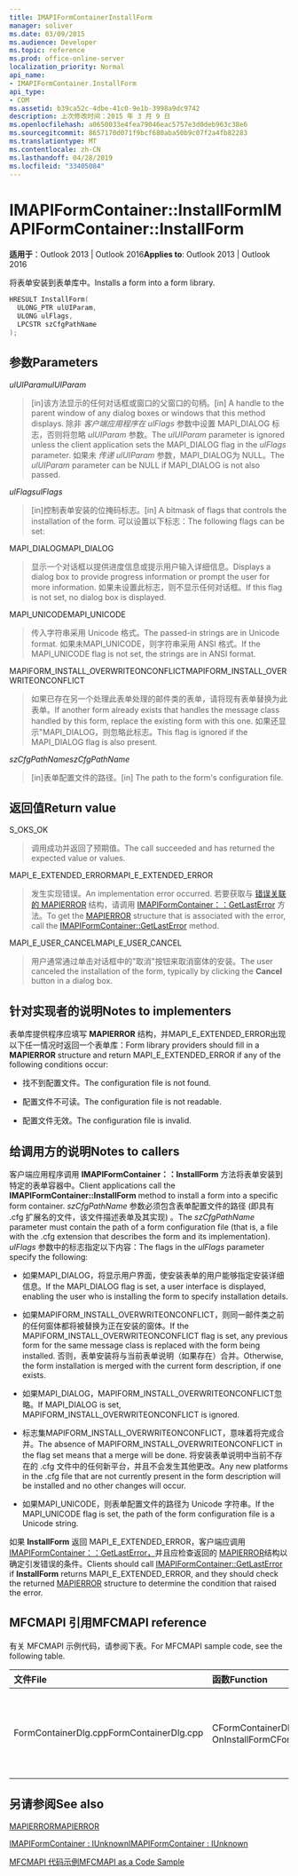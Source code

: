 ```yaml
---
title: IMAPIFormContainerInstallForm
manager: soliver
ms.date: 03/09/2015
ms.audience: Developer
ms.topic: reference
ms.prod: office-online-server
localization_priority: Normal
api_name:
- IMAPIFormContainer.InstallForm
api_type:
- COM
ms.assetid: b39ca52c-4dbe-41c0-9e1b-3998a9dc9742
description: 上次修改时间：2015 年 3 月 9 日
ms.openlocfilehash: a0650033e4fea79046eac5757e3d0deb963c38e6
ms.sourcegitcommit: 8657170d071f9bcf680aba50b9c07f2a4fb82283
ms.translationtype: MT
ms.contentlocale: zh-CN
ms.lasthandoff: 04/28/2019
ms.locfileid: "33405084"
---
```

# <a name="imapiformcontainerinstallform"></a><span data-ttu-id="34538-103">IMAPIFormContainer::InstallForm</span><span class="sxs-lookup"><span data-stu-id="34538-103">IMAPIFormContainer::InstallForm</span></span>

  
  
<span data-ttu-id="34538-104">**适用于**：Outlook 2013 | Outlook 2016</span><span class="sxs-lookup"><span data-stu-id="34538-104">**Applies to**: Outlook 2013 | Outlook 2016</span></span> 
  
<span data-ttu-id="34538-105">将表单安装到表单库中。</span><span class="sxs-lookup"><span data-stu-id="34538-105">Installs a form into a form library.</span></span>
  
```cpp
HRESULT InstallForm(
  ULONG_PTR ulUIParam,
  ULONG ulFlags,
  LPCSTR szCfgPathName
);
```

## <a name="parameters"></a><span data-ttu-id="34538-106">参数</span><span class="sxs-lookup"><span data-stu-id="34538-106">Parameters</span></span>

 <span data-ttu-id="34538-107">_ulUIParam_</span><span class="sxs-lookup"><span data-stu-id="34538-107">_ulUIParam_</span></span>
  
> <span data-ttu-id="34538-108">[in]该方法显示的任何对话框或窗口的父窗口的句柄。</span><span class="sxs-lookup"><span data-stu-id="34538-108">[in] A handle to the parent window of any dialog boxes or windows that this method displays.</span></span> <span data-ttu-id="34538-109">除非  _客户端应用程序在 ulFlags_ 参数中设置 MAPI_DIALOG 标志，否则将忽略  _ulUIParam_ 参数。</span><span class="sxs-lookup"><span data-stu-id="34538-109">The  _ulUIParam_ parameter is ignored unless the client application sets the MAPI_DIALOG flag in the  _ulFlags_ parameter.</span></span> <span data-ttu-id="34538-110">如果未  _传递 ulUIParam_ 参数，MAPI_DIALOG为 NULL。</span><span class="sxs-lookup"><span data-stu-id="34538-110">The  _ulUIParam_ parameter can be NULL if MAPI_DIALOG is not also passed.</span></span> 
    
 <span data-ttu-id="34538-111">_ulFlags_</span><span class="sxs-lookup"><span data-stu-id="34538-111">_ulFlags_</span></span>
  
> <span data-ttu-id="34538-112">[in]控制表单安装的位掩码标志。</span><span class="sxs-lookup"><span data-stu-id="34538-112">[in] A bitmask of flags that controls the installation of the form.</span></span> <span data-ttu-id="34538-113">可以设置以下标志：</span><span class="sxs-lookup"><span data-stu-id="34538-113">The following flags can be set:</span></span>
    
<span data-ttu-id="34538-114">MAPI_DIALOG</span><span class="sxs-lookup"><span data-stu-id="34538-114">MAPI_DIALOG</span></span> 
  
> <span data-ttu-id="34538-115">显示一个对话框以提供进度信息或提示用户输入详细信息。</span><span class="sxs-lookup"><span data-stu-id="34538-115">Displays a dialog box to provide progress information or prompt the user for more information.</span></span> <span data-ttu-id="34538-116">如果未设置此标志，则不显示任何对话框。</span><span class="sxs-lookup"><span data-stu-id="34538-116">If this flag is not set, no dialog box is displayed.</span></span>
    
<span data-ttu-id="34538-117">MAPI_UNICODE</span><span class="sxs-lookup"><span data-stu-id="34538-117">MAPI_UNICODE</span></span> 
  
> <span data-ttu-id="34538-118">传入字符串采用 Unicode 格式。</span><span class="sxs-lookup"><span data-stu-id="34538-118">The passed-in strings are in Unicode format.</span></span> <span data-ttu-id="34538-119">如果未MAPI_UNICODE，则字符串采用 ANSI 格式。</span><span class="sxs-lookup"><span data-stu-id="34538-119">If the MAPI_UNICODE flag is not set, the strings are in ANSI format.</span></span>
    
<span data-ttu-id="34538-120">MAPIFORM_INSTALL_OVERWRITEONCONFLICT</span><span class="sxs-lookup"><span data-stu-id="34538-120">MAPIFORM_INSTALL_OVERWRITEONCONFLICT</span></span> 
  
> <span data-ttu-id="34538-121">如果已存在另一个处理此表单处理的邮件类的表单，请将现有表单替换为此表单。</span><span class="sxs-lookup"><span data-stu-id="34538-121">If another form already exists that handles the message class handled by this form, replace the existing form with this one.</span></span> <span data-ttu-id="34538-122">如果还显示"MAPI_DIALOG，则忽略此标志。</span><span class="sxs-lookup"><span data-stu-id="34538-122">This flag is ignored if the MAPI_DIALOG flag is also present.</span></span> 
    
 <span data-ttu-id="34538-123">_szCfgPathName_</span><span class="sxs-lookup"><span data-stu-id="34538-123">_szCfgPathName_</span></span>
  
> <span data-ttu-id="34538-124">[in]表单配置文件的路径。</span><span class="sxs-lookup"><span data-stu-id="34538-124">[in] The path to the form's configuration file.</span></span>
    
## <a name="return-value"></a><span data-ttu-id="34538-125">返回值</span><span class="sxs-lookup"><span data-stu-id="34538-125">Return value</span></span>

<span data-ttu-id="34538-126">S_OK</span><span class="sxs-lookup"><span data-stu-id="34538-126">S_OK</span></span> 
  
> <span data-ttu-id="34538-127">调用成功并返回了预期值。</span><span class="sxs-lookup"><span data-stu-id="34538-127">The call succeeded and has returned the expected value or values.</span></span>
    
<span data-ttu-id="34538-128">MAPI_E_EXTENDED_ERROR</span><span class="sxs-lookup"><span data-stu-id="34538-128">MAPI_E_EXTENDED_ERROR</span></span> 
  
> <span data-ttu-id="34538-129">发生实现错误。</span><span class="sxs-lookup"><span data-stu-id="34538-129">An implementation error occurred.</span></span> <span data-ttu-id="34538-130">若要获取与 [错误关联的 MAPIERROR](mapierror.md) 结构，请调用 [IMAPIFormContainer：：GetLastError](imapiformcontainer-getlasterror.md) 方法。</span><span class="sxs-lookup"><span data-stu-id="34538-130">To get the [MAPIERROR](mapierror.md) structure that is associated with the error, call the [IMAPIFormContainer::GetLastError](imapiformcontainer-getlasterror.md) method.</span></span> 
    
<span data-ttu-id="34538-131">MAPI_E_USER_CANCEL</span><span class="sxs-lookup"><span data-stu-id="34538-131">MAPI_E_USER_CANCEL</span></span> 
  
> <span data-ttu-id="34538-132">用户通常通过单击对话框中的"取消"按钮来取消窗体的安装。</span><span class="sxs-lookup"><span data-stu-id="34538-132">The user canceled the installation of the form, typically by clicking the **Cancel** button in a dialog box.</span></span> 
    
## <a name="notes-to-implementers"></a><span data-ttu-id="34538-133">针对实现者的说明</span><span class="sxs-lookup"><span data-stu-id="34538-133">Notes to implementers</span></span>

<span data-ttu-id="34538-134">表单库提供程序应填写 **MAPIERROR** 结构，并MAPI_E_EXTENDED_ERROR出现以下任一情况时返回一个表单库：</span><span class="sxs-lookup"><span data-stu-id="34538-134">Form library providers should fill in a **MAPIERROR** structure and return MAPI_E_EXTENDED_ERROR if any of the following conditions occur:</span></span> 
  
- <span data-ttu-id="34538-135">找不到配置文件。</span><span class="sxs-lookup"><span data-stu-id="34538-135">The configuration file is not found.</span></span>
    
- <span data-ttu-id="34538-136">配置文件不可读。</span><span class="sxs-lookup"><span data-stu-id="34538-136">The configuration file is not readable.</span></span>
    
- <span data-ttu-id="34538-137">配置文件无效。</span><span class="sxs-lookup"><span data-stu-id="34538-137">The configuration file is invalid.</span></span>
    
## <a name="notes-to-callers"></a><span data-ttu-id="34538-138">给调用方的说明</span><span class="sxs-lookup"><span data-stu-id="34538-138">Notes to callers</span></span>

<span data-ttu-id="34538-139">客户端应用程序调用 **IMAPIFormContainer：：InstallForm** 方法将表单安装到特定的表单容器中。</span><span class="sxs-lookup"><span data-stu-id="34538-139">Client applications call the **IMAPIFormContainer::InstallForm** method to install a form into a specific form container.</span></span> <span data-ttu-id="34538-140">_szCfgPathName_ 参数必须包含表单配置文件的路径 (即具有 .cfg 扩展名的文件，该文件描述表单及其实现) 。</span><span class="sxs-lookup"><span data-stu-id="34538-140">The  _szCfgPathName_ parameter must contain the path of a form configuration file (that is, a file with the .cfg extension that describes the form and its implementation).</span></span> <span data-ttu-id="34538-141">_ulFlags_ 参数中的标志指定以下内容：</span><span class="sxs-lookup"><span data-stu-id="34538-141">The flags in the  _ulFlags_ parameter specify the following:</span></span> 
  
- <span data-ttu-id="34538-142">如果MAPI_DIALOG，将显示用户界面，使安装表单的用户能够指定安装详细信息。</span><span class="sxs-lookup"><span data-stu-id="34538-142">If the MAPI_DIALOG flag is set, a user interface is displayed, enabling the user who is installing the form to specify installation details.</span></span>
    
- <span data-ttu-id="34538-143">如果MAPIFORM_INSTALL_OVERWRITEONCONFLICT，则同一邮件类之前的任何窗体都将被替换为正在安装的窗体。</span><span class="sxs-lookup"><span data-stu-id="34538-143">If the MAPIFORM_INSTALL_OVERWRITEONCONFLICT flag is set, any previous form for the same message class is replaced with the form being installed.</span></span> <span data-ttu-id="34538-144">否则，表单安装将与当前表单说明（如果存在）合并。</span><span class="sxs-lookup"><span data-stu-id="34538-144">Otherwise, the form installation is merged with the current form description, if one exists.</span></span>
    
- <span data-ttu-id="34538-145">如果MAPI_DIALOG，MAPIFORM_INSTALL_OVERWRITEONCONFLICT忽略。</span><span class="sxs-lookup"><span data-stu-id="34538-145">If MAPI_DIALOG is set, MAPIFORM_INSTALL_OVERWRITEONCONFLICT is ignored.</span></span>
    
- <span data-ttu-id="34538-146">标志集MAPIFORM_INSTALL_OVERWRITEONCONFLICT，意味着将完成合并。</span><span class="sxs-lookup"><span data-stu-id="34538-146">The absence of MAPIFORM_INSTALL_OVERWRITEONCONFLICT in the flag set means that a merge will be done.</span></span> <span data-ttu-id="34538-147">将安装表单说明中当前不存在的 .cfg 文件中的任何新平台，并且不会发生其他更改。</span><span class="sxs-lookup"><span data-stu-id="34538-147">Any new platforms in the .cfg file that are not currently present in the form description will be installed and no other changes will occur.</span></span>
    
- <span data-ttu-id="34538-148">如果MAPI_UNICODE，则表单配置文件的路径为 Unicode 字符串。</span><span class="sxs-lookup"><span data-stu-id="34538-148">If the MAPI_UNICODE flag is set, the path of the form configuration file is a Unicode string.</span></span> 
    
<span data-ttu-id="34538-149">如果 **InstallForm** 返回 MAPI_E_EXTENDED_ERROR，客户端应调用 [IMAPIFormContainer：：GetLastError，](imapiformcontainer-getlasterror.md)并且应检查返回的 [MAPIERROR](mapierror.md)结构以确定引发错误的条件。</span><span class="sxs-lookup"><span data-stu-id="34538-149">Clients should call [IMAPIFormContainer::GetLastError](imapiformcontainer-getlasterror.md) if **InstallForm** returns MAPI_E_EXTENDED_ERROR, and they should check the returned [MAPIERROR](mapierror.md) structure to determine the condition that raised the error.</span></span> 
  
## <a name="mfcmapi-reference"></a><span data-ttu-id="34538-150">MFCMAPI 引用</span><span class="sxs-lookup"><span data-stu-id="34538-150">MFCMAPI reference</span></span>

<span data-ttu-id="34538-151">有关 MFCMAPI 示例代码，请参阅下表。</span><span class="sxs-lookup"><span data-stu-id="34538-151">For MFCMAPI sample code, see the following table.</span></span>
  
|<span data-ttu-id="34538-152">**文件**</span><span class="sxs-lookup"><span data-stu-id="34538-152">**File**</span></span>|<span data-ttu-id="34538-153">**函数**</span><span class="sxs-lookup"><span data-stu-id="34538-153">**Function**</span></span>|<span data-ttu-id="34538-154">**备注**</span><span class="sxs-lookup"><span data-stu-id="34538-154">**Comment**</span></span>|
|:-----|:-----|:-----|
|<span data-ttu-id="34538-155">FormContainerDlg.cpp</span><span class="sxs-lookup"><span data-stu-id="34538-155">FormContainerDlg.cpp</span></span>  <br/> |<span data-ttu-id="34538-156">CFormContainerDlg：：OnInstallForm</span><span class="sxs-lookup"><span data-stu-id="34538-156">CFormContainerDlg::OnInstallForm</span></span>  <br/> |<span data-ttu-id="34538-157">MFCMAPI 使用 **IMAPIFormContainer：：InstallForm** 方法在表单容器中安装表单。</span><span class="sxs-lookup"><span data-stu-id="34538-157">MFCMAPI uses the **IMAPIFormContainer::InstallForm** method to install a form in a form container.</span></span>  <br/> |
   
## <a name="see-also"></a><span data-ttu-id="34538-158">另请参阅</span><span class="sxs-lookup"><span data-stu-id="34538-158">See also</span></span>



[<span data-ttu-id="34538-159">MAPIERROR</span><span class="sxs-lookup"><span data-stu-id="34538-159">MAPIERROR</span></span>](mapierror.md)
  
[<span data-ttu-id="34538-160">IMAPIFormContainer : IUnknown</span><span class="sxs-lookup"><span data-stu-id="34538-160">IMAPIFormContainer : IUnknown</span></span>](imapiformcontaineriunknown.md)


[<span data-ttu-id="34538-161">MFCMAPI 代码示例</span><span class="sxs-lookup"><span data-stu-id="34538-161">MFCMAPI as a Code Sample</span></span>](mfcmapi-as-a-code-sample.md)

